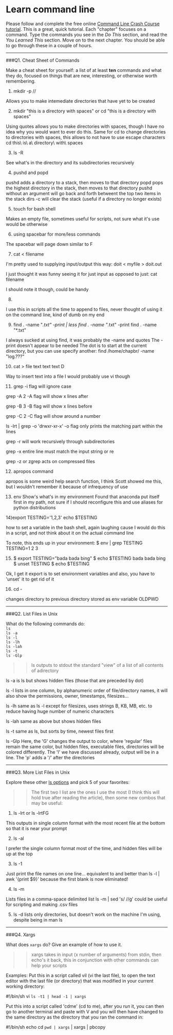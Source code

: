 # Learn command line

Please follow and complete the free online [Command Line Crash Course
tutorial](http://cli.learncodethehardway.org/book/). This is a great,
quick tutorial. Each "chapter" focuses on a command. Type the commands
you see in the _Do This_ section, and read the _You Learned This_
section. Move on to the next chapter. You should be able to go through
these in a couple of hours.

---

###Q1.  Cheat Sheet of Commands  

Make a cheat sheet for yourself: a list of at least **ten** commands and what they do, focused on things that are new, interesting, or otherwise worth remembering.

> > 
1) mkdir -p <dirname1>/<dirname2>/<dirname3>

Allows you to make intemediate directories that have yet to be created

2) mkdir "this is a directory with spaces" or
cd "this is a directory with spaces"

Using quotes allows you to make directories with spaces,
though I have no idea why you would want to ever do this.
Same for cd to change directories to directories with spaces, 
this allows to not have to use escape characters
cd this\ is\ a\ directory\ with\ spaces  

3) ls -R 

See what's in the directory and its subdirectories recursively
 
4) pushd and popd

pushd adds a directory to a stack, then moves to that directory
popd pops the highest directory in the stack, then moves to that directory
pushd without an argument will go back and forth betweent the top two items 
in the stack
dirs -c will clear the stack (useful if a directory no longer exists)

5) touch for bash shell

Makes an empty file, sometimes useful for scripts, not sure what it's
use would be otherwise

6) using spacebar for more/less commands

The spacebar will page down similar to <ctrl>F

7) cat < filename

I'm pretty used to supplying input/output this way: 
doit < myfile > doit.out

I just thought it was funny seeing it for just input
as opposed to just:
cat filename

I should note it though, could be handy

8) >>

I use this in scripts all the time to append to files,
never thought of using it on the command line, 
kind of dumb on my end

9) find . -name "*.txt" -print | less
find . -name "*.txt" -print 
find . -name "*.txt"

I always sucked at using find, it was probably the -name and quotes
The -print doesn't appear to be needed
The dot is to start at the current directory, but you can use specify another:
find /home/chapbr/ -name "log.???"

10) cat > file
    text
    text 
    text
    <ctrl>D

Way to insert text into a file
I would probably use vi though

11) grep -i 
flag will ignore case

grep -A 2
-A flag will show x lines after 

grep -B 3
-B flag will show x lines before

grep -C 2
-C flag will show around a number

ls -lrt | grep -o 'drwxr-xr-x'
-o flag only prints the matching part within the lines

grep -r
will work recursively through subdirectories

grep -x
entire line must match the input string or re

grep -z or zgrep
acts on compressed files

12) apropos command

apropos is some weird help search function, I think Scott showed me this,
but I wouldn't remember it because of infrequency of use

13) env
Show's what's in my environment
Found that anaconda put itself first in my path, not sure if I should
reconfigure this and use aliases for python distributions

14)export TESTING='1,2,3'
echo $TESTING

how to set a variable in the bash shell, again laughing cause
I would do this in a script, and not think about it on the actual
command line

To note, this ends up in your environment:
$ env | grep TESTING
TESTING=1 2 3

15) $ export TESTING="bada bada bing"
$ echo $TESTING
bada bada bing
$ unset TESTING
$ echo $TESTING

Ok, I get it export is to set environment variables
and also, you have to 'unset' it to get rid of it

16) cd -

changes directory to previous directory stored as env variable OLDPWD

---

###Q2.  List Files in Unix   

What do the following commands do:  
`ls`  
`ls -a`  
`ls -l`  
`ls -lh`  
`ls -lah`  
`ls -t`  
`ls -Glp`  

> > ls outputs to stdout the standard "view" of a list of all contents of adirectory

ls -a is ls but shows hidden files (those that are preceded by dot)

ls -l lists in one column, by alphanumeric order of file/directory names,
it will also show the permissions, owner, timestamps, filesizes...

ls -lh same as ls -l except for filesizes, uses strings B, KB, MB, etc.
to reduce having huge number of numeric characters

ls -lah same as above but shows hidden files

ls -t same as ls, but sorts by time, newest files first

ls -Glp Here, the 'G' changes the output to color, 
where 'regular' files remain the same color, 
but hidden files, executable files, directories will be 
colored differently. The 'l' we have discussed already, 
output will be in a line. The 'p' adds a '/' after the directories  

---

###Q3.  More List Files in Unix  

Explore these other [ls options](http://www.techonthenet.com/unix/basic/ls.php) and pick 5 of your favorites:

> > The first two I list are the ones I use the most 
(I think this will hold true after reading the article), 
then some new combos that may be useful:

1) ls -lrt or ls -lrtFG 

This outputs in single column format with the most recent file at the bottom
so that it is near your prompt

2) ls -al 

I prefer the single column format most of the time, and hidden files will be up at the top

3) ls -1

Just print the file names on one line... 
equivalent to and better than 
ls -l | awk '{print $9}'
because the first blank is now eliminated!

4) ls -m 

Lists files in a comma-space delimited list
ls -m | sed 's/ //g' could be useful for scripting and making .csv files

5) ls -d 
lists only directories, but doesn't work on the machine I'm using,
despite being in man ls

---

###Q4.  Xargs   

What does `xargs` do? Give an example of how to use it.

> > xargs takes in input (x number of arguments) from stdin, 
then echo's it back,
this in conjunction with other commands can help your scripts

Examples:
Put this in a script called vil (vi the last file), 
to open the text editor with the last file (or directory) that was 
modified in your current working directory:

#!/bin/sh
vi `ls -t1 | head -1 | xargs`
 
Put this into a script called 'cdme' (cd to me),
after you run it, you can then go to another terminal and paste 
with <cmd>V and you will then have changed to the same directory
as the directory that you ran the command in:

#!/bin/sh
echo cd `pwd | xargs` | xargs | pbcopy

